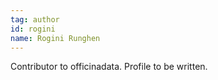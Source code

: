 ```yaml
---
tag: author
id: rogini
name: Rogini Runghen
---
```


Contributor to officinadata. Profile to be written.
